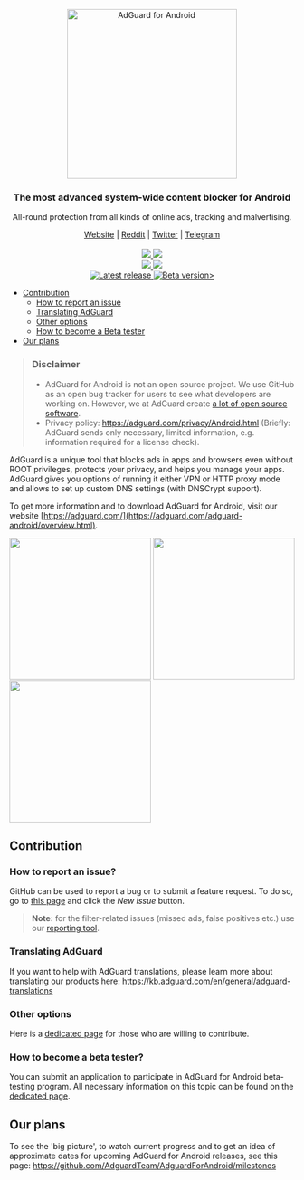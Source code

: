 <p align="center">
  <img src="https://cdn.adguard.com/public/Adguard/Common/Logos/andr.svg" width="300px" alt="AdGuard for Android"
 />
  </p>
<h3 align="center">The most advanced system-wide content blocker for Android</h3>
<p align="center">
  All-round protection from all kinds of online ads, tracking and malvertising.
</p>
  
  <p align="center">
    <a href="https://adguard.com/">Website</a> |
    <a href="https://reddit.com/r/Adguard">Reddit</a> |
    <a href="https://twitter.com/AdGuard">Twitter</a> |
    <a href="https://t.me/adguard_en">Telegram</a>
    <br /><br />
    <a href="https://github.com/AdguardTeam/AdguardForAndroid/issues?q=is%3Aopen+label%3A%22Version%3A+AdGuard+v4.0%22+sort%3Acreated-desc">
        <img src="https://img.shields.io/github/issues-search/AdguardTeam/AdguardForAndroid?color=red&label=%F0%9F%90%9B%20Open%20bugs&query=is%3Aopen%20label%3A%22Version%3A%20AdGuard%20v4.0%22%20sort%3Acreated-desc" />
    </a>
    <a href="https://github.com/AdguardTeam/AdguardForAndroid/issues?q=is%3Aopen+label%3A%22Version%3A+AdGuard+v4.1%22+label%3A%22Status%3A+Resolved%22+sort%3Acreated-desc">
        <img src="https://img.shields.io/github/issues-search/AdguardTeam/AdguardForAndroid?color=yellow&label=Resolved&query=is%3Aopen%20label%3A%22Version%3A%20AdGuard%20v4.1%22%20label%3A%22Status%3A%20Resolved%22%20sort%3Acreated-desc" />
    </a>
    <br />
    <a href="https://github.com/AdguardTeam/AdguardForAndroid/issues?q=is%3Aopen+label%3A%22Feature+request%22+sort%3Areactions-%2B1-desc">
        <img src="https://img.shields.io/github/issues-search/AdguardTeam/AdguardForAndroid?color=%2358A459&label=%F0%9F%9A%80%20Open%20feature%20requests&query=is%3Aopen%20label%3A%22Feature%20request%22%20sort%3Areactions-%2B1-desc" />
    </a>
    <a href="https://github.com/AdguardTeam/AdguardForAndroid/issues?q=is%3Aopen+label%3A%22Feature+request%22+sort%3Areactions-%2B1-desc+label%3A%22Status%3A+Resolved%22">
        <img src="https://img.shields.io/github/issues-search/AdguardTeam/AdguardForAndroid?color=green&label=Implemented&query=is%3Aopen%20label%3A%22Feature%20request%22%20sort%3Areactions-%2B1-desc%20label%3A%22Status%3A%20Resolved%22" />
    </a>
    <br />
    <a
    </a>
    <a href="https://github.com/AdguardTeam/AdguardForAndroid/releases">
        <img src="https://img.shields.io/github/v/release/AdguardTeam/AdguardForAndroid?color=blue&display_name=release&label=Release" alt="Latest release" />
    </a>
    <a href="https://github.com/AdguardTeam/AdguardForAndroid/releases">
        <img src="https://img.shields.io/github/v/release/AdguardTeam/AdguardForAndroid?color=blue&display_name=release&label=Testing&include_prereleases" alt="Beta version>" />
    </a>


* [Contribution](#contribution)
  * [How to report an issue](#issue)
  * [Translating AdGuard](#contribution-translating)
  * [Other options](#contribution-other)
  * [How to become a Beta tester](#beta-tester)
* [Our plans](#our-plans)

> ### Disclaimer
>* AdGuard for Android is not an open source project. We use GitHub as an open bug tracker for users to see what developers are working on. However, we at AdGuard create [a lot of open source software](https://github.com/search?o=desc&q=topic%3Aopen-source+org%3AAdguardTeam+fork%3Atrue&s=stars&type=Repositories).
>* Privacy policy: https://adguard.com/privacy/Android.html (Briefly: AdGuard sends only necessary, limited information, e.g. information required for a license check).

AdGuard is a unique tool that blocks ads in apps and browsers even without ROOT privileges, protects your privacy, and helps you manage your apps. AdGuard gives you options of running it either VPN or HTTP proxy mode and allows to set up custom DNS settings (with DNSCrypt support).

To get more information and to download AdGuard for Android, visit our website [https://adguard.com/](https://adguard.com/adguard-android/overview.html).

<image src="https://cdn.adguard.com/content/github/ad_blocker/android/home4.1.png" width="250"> <image src="https://cdn.adguard.com/content/github/ad_blocker/android/protection4.1.png" width="250"> <image src="https://cdn.adguard.com/content/github/ad_blocker/android/settings4.1.png" width="250">

<a id="contribution"></a>
## Contribution

<a id="issue"></a>
### How to report an issue?

GitHub can be used to report a bug or to submit a feature request. To do so, go to [this page](https://github.com/AdguardTeam/AdguardForAndroid/issues) and click the *New issue* button.

>**Note:** for the filter-related issues (missed ads, false positives etc.) use our [reporting tool](https://reports.adguard.com/new_issue.html).

<a id="contribution-translating"></a>
### Translating AdGuard

If you want to help with AdGuard translations, please learn more about translating our products here: https://kb.adguard.com/en/general/adguard-translations

<a id="contribution-other"></a>
### Other options

Here is a [dedicated page](https://adguard.com/contribute.html) for those who are willing to contribute.


<a id="beta-tester"></a>
### How to become a beta tester?

You can submit an application to participate in AdGuard for Android beta-testing program. All necessary information on this topic can be found on the [dedicated page](https://adguard.com/beta.html).

<a id="our-plans"></a>
## Our plans

To see the 'big picture', to watch current progress and to get an idea of approximate dates for upcoming AdGuard for Android releases, see this page: https://github.com/AdguardTeam/AdguardForAndroid/milestones
